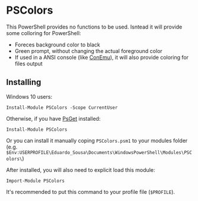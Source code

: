 # PSColors

This PowerShell provides no functions to be used. Isntead it will provide some colloring for PowerShell:

* Foreces background color to black
* Green prompt, without changing the actual foreground color
* If used in a ANSI console (like [ConEmu](https://github.com/Maximus5/ConEmu)), it will also provide coloring for files output

## Installing

Windows 10 users:

    Install-Module PSColors -Scope CurrentUser

Otherwise, if you have [PsGet](http://psget.net/) installed:


    Install-Module PSColors
  
Or you can install it manually coping `PSColors.psm1` to your modules folder (e.g. ` $Env:USERPROFILE\Eduardo_Sousa\Documents\WindowsPowerShell\Modules\PSColors\`)

After installed, you will also need to explicit load this module:

    Import-Module PSColors

It's recommended to put this command to your profile file (`$PROFILE`).
